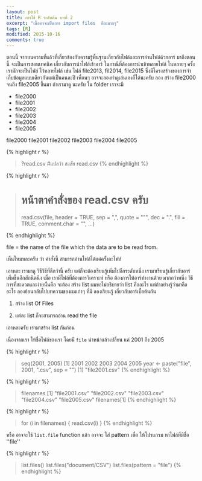 ```yaml
---
layout: post
title: การใช้ R ระดับต้น บทที่ 2
excerpt: "เนื้อหาจะเป็นการ import files  ทีละมากๆ"
tags: [R]
modified: 2015-10-16
comments: true
---
```


ตอนนี้ จากบนความที่แล้วที่เกี่ยวข้องกับความรู้พื้นฐานเกี่ยวกับไฟล์และการอ่านไฟล์ด้วยอาร์ มาถึงตอนนี้ จะเป็นการสอนเทคนิค เกี่ยวกับการนำไฟล์เข้าอาร์ ในกรณีที่ต้องการนำเข้าหลายไฟล์ ในหลายๆ ครั้ง เรามักจะเป็นไฟล์ ไว้หลายไฟล์ เช่น ไฟล์ file2013, fil2014, file2015 ซึ่งมีโครงสร้างของการจำเก็บข้อมูลแบบเดียวกันแต่เป็นคนละปี เพื่อนๆ อาจจะลองทำดูเล่นเองก็ได้นะครับ ลอง สร้าง file2000 จนถึง file2005 ขึ้นมา
ถ้าเรามาดู นะครับ ใน folder เราจะมี

- file2000
- file2001
- file2002
- file2003
- file2004
- file2005


file2000 file2001 file2002 file2003 file2004 file2005

{% highlight r %}
> ?read.csv #แปลว่า สงสัย read.csv
{% endhighlight %}

{% highlight r %}

> # หน้าตาคำสั่งของ read.csv ครับ
> read.csv(file, header = TRUE, sep = ",", quote = "\"", dec = ".", fill = TRUE, comment.char = "", ...)

{% endhighlight %}

file = the name of the file which the data are to be read from.

เห็นไหมหละครับ ว่า คำสั่งนี้ สามารถอ่านไฟล์ได้แค่ครั้งละไฟล์

เอาหละ เรามาดู วิธีวิธีที่ดีกว่านี้ ครับ แต่ก็จะต้องเรียนรู้เพิ่มไปอีกระดับหนึ่ง
เรามาเรียนรู้เกี่ยวกับอาร์เพิ่มขึ้นอีกสักนิดนึง
เมื่อ เรามีไฟล์ที่ต้องการวิเคราะห์ หรือ ต้องการให้อาร์ทำงานด้วย มากกว่าหนึ่ง วิธีการที่สะดวกและง่ายนั้นคือ จะต้อง สร้าง list ผมขอไม่อธิบายว่า list คืออะไร แต่ถ้าอย่างรู้ว่ามาคืออะไร ลองย้อนกลับไปบทความของผมเก่าๆ ที่มี ลองเรียนรู้ เกี่ยวกับอาร์เบื้อต้นกัน

1. สร้าง list Of Files

2. แต่ละ list ก็จะสามารถอ่าน read the file

เอาหละครับ เรามาสร้าง list กันก่อน

เนื่องจากเรา ให้ชื่อไฟล์ของเรา โดยมี ```file``` นำหน้าแล้วเปลี่ยน แค่ 2001 ถึง 2005

{% highlight r %}
> seq(2001, 2005)
[1] 2001 2002 2003 2004 2005
> year <- paste("file", 2001, ".csv", sep = "")
[1] "file2001.csv"
{% endhighlight %}


{% highlight r %}
> filenames
[1] "file2001.csv" "file2002.csv" "file2003.csv" "file2004.csv" "file2005.csv"
> filenames[1]
{% endhighlight %}


{% highlight r %}
> for (i in filenames) {
read.csv(i)
}
{% endhighlight %}

หรือ อาจจะใช้ ```list.file``` function แล้ว อาจจะ ใส่ pattern เพื่อ ให้โปรแกรม หาไฟล์ที่มีชื่อ ''file''

{% highlight r %}
> list.files()
> list.files("document/CSV")
> list.files(pattern = "file")
{% endhighlight %}
